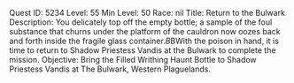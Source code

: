 Quest ID: 5234
Level: 55
Min Level: 50
Race: nil
Title: Return to the Bulwark
Description: You delicately top off the empty bottle; a sample of the foul substance that churns under the platform of the cauldron now oozes back and forth inside the fragile glass container.$B$BWith the poison in hand, it is time to return to Shadow Priestess Vandis at the Bulwark to complete the mission.
Objective: Bring the Filled Writhing Haunt Bottle to Shadow Priestess Vandis at The Bulwark, Western Plaguelands.
